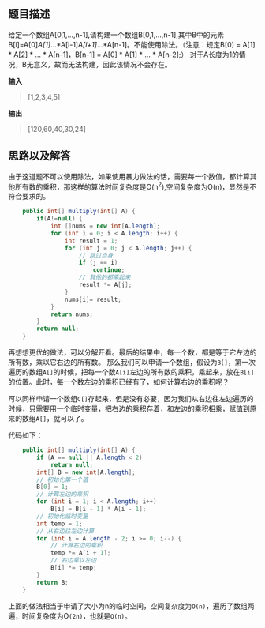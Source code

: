 ## 题目描述
给定一个数组A[0,1,...,n-1],请构建一个数组B[0,1,...,n-1],其中B中的元素B[i]=A[0]*A[1]*...*A[i-1]*A[i+1]*...*A[n-1]。不能使用除法。（注意：规定B[0] = A[1] * A[2] * ... * A[n-1]，B[n-1] = A[0] * A[1] * ... * A[n-2];）
对于A长度为1的情况，B无意义，故而无法构建，因此该情况不会存在。

**输入**
> [1,2,3,4,5]

**输出**
> [120,60,40,30,24]

## 思路以及解答

由于这道题不可以使用除法，如果使用暴力做法的话，需要每一个数值，都计算其他所有数的乘积，那这样的算法时间复杂度是O(n<sup>2</sup>),空间复杂度为O(n)，显然是不符合要求的。

```java
    public int[] multiply(int[] A) {
        if(A!=null) {
            int []nums = new int[A.length];
            for (int i = 0; i < A.length; i++) {
                int result = 1;
                for (int j = 0; j < A.length; j++) {
                    // 跳过自身
                    if (j == i)
                        continue;
                    // 其他的都乘起来
                    result *= A[j];
                }
                nums[i]= result;
            }
            return nums;
        }
        return null;
    }
```

再想想更优的做法，可以分解开看。最后的结果中，每一个数，都是等于它左边的所有数，乘以它右边的所有数。
那么我们可以申请一个数组，假设为`B[]`，第一次遍历的数组`A[]`的时候，把每一个数`A[i]`左边的所有数的乘积，乘起来，放在`B[i]`的位置。此时，每一个数左边的乘积已经有了，如何计算右边的乘积呢？

可以同样申请一个数组`C[]`存起来，但是没有必要，因为我们从右边往左边遍历的时候，只需要用一个临时变量，把右边的乘积存着，和左边的乘积相乘，赋值到原来的数组`A[]`，就可以了。

代码如下：
```java
    public int[] multiply(int[] A) {
        if (A == null || A.length < 2)
            return null;
        int[] B = new int[A.length];
        // 初始化第一个值
        B[0] = 1;
        // 计算左边的乘积
        for (int i = 1; i < A.length; i++)
            B[i] = B[i - 1] * A[i - 1];
        // 初始化临时变量
        int temp = 1;
        // 从右边往左边计算
        for (int i = A.length - 2; i >= 0; i--) {
            // 计算右边的乘积
            temp *= A[i + 1];
            // 右边乘以左边
            B[i] *= temp;
        }
        return B;
    }
```

上面的做法相当于申请了大小为n的临时空间，空间复杂度为`O(n)`，遍历了数组两遍，时间复杂度为O`(2n)`，也就是`O(n)`。

